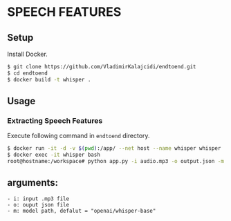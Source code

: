 # SPEECH FEATURES

## Setup
Install Docker.

```sh
$ git clone https://github.com/VladimirKalajcidi/endtoend.git
$ cd endtoend
$ docker build -t whisper .
```

## Usage
### Extracting Speech Features 
Execute following command in `endtoend` directory.

```sh
$ docker run -it -d -v $(pwd):/app/ --net host --name whisper whisper
$ docker exec -it whisper bash
root@hostname:/workspace# python app.py -i audio.mp3 -o output.json -m openai/whisper-small 
```

## arguments:
    - i: input .mp3 file
    - o: ouput json file
    - m: model path, defalut = "openai/whisper-base"